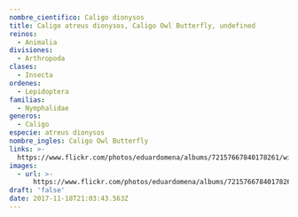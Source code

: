```yaml
---
nombre_cientifico: Caligo dionysos
title: Caligo atreus dionysos, Caligo Owl Butterfly, undefined
reinos:
  - Animalia
divisiones:
  - Arthropoda
clases:
  - Insecta
ordenes:
  - Lepidoptera
familias:
  - Nymphalidae
generos:
  - Caligo
especie: atreus dionysos
nombre_ingles: Caligo Owl Butterfly
links: >-
  https://www.flickr.com/photos/eduardomena/albums/72157667840178261/with/32252193644/
images:
  - url: >-
      https://www.flickr.com/photos/eduardomena/albums/72157667840178261/with/32252193644/
draft: 'false'
date: 2017-11-18T21:03:43.563Z
---
```


